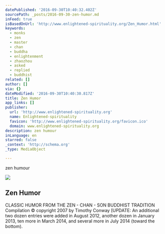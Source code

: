 ```yaml
---
datePublished: '2016-09-30T10:40:32.402Z'
sourcePath: _posts/2016-09-30-zen-humor.md
inFeed: true
isBasedOnUrl: 'http://www.enlightened-spirituality.org/Zen_Humor.html'
keywords:
  - monks
  - zen
  - master
  - chan
  - buddha
  - enlightenment
  - zhaozhou
  - asked
  - replied
  - buddhist
related: []
author: []
via: {}
dateModified: '2016-09-30T10:40:30.817Z'
title: Zen Humor
app_links: []
publisher:
  url: 'http://www.enlightened-spirituality.org'
  name: Enlightened-spirituality
  favicon: 'http://www.enlightened-spirituality.org/favicon.ico'
  domain: www.enlightened-spirituality.org
description: zen humour
inLanguage: en
starred: false
_context: 'http://schema.org'
_type: MediaObject

---
```

zen humour

<article style=""><img src="https://imgflo.herokuapp.com/graph/2b2431f8e7ba7b0/e636d40b366e344f718ef1e4c1428d68/noop.jpg?input=http%3A%2F%2Fwww.enlightened-spirituality.org%2Fimages%2FxZen_humor_Hakuin_ptg_of_monkey_smaller.jpg.pagespeed.ic.Hg8-_PDD86.jpg" /><h1>Zen Humor</h1><p>CLASSIC HUMOR FROM THE ZEN - CHAN - SON BUDDHIST TRADITION Compilation © copyright 2007 by Timothy Conway [UPDATE: An additional two dozen entries were added in August 2012, another dozen in January 2013, ten more in March 2014, and several more in July 2014 (toward the bottom).</p></article>